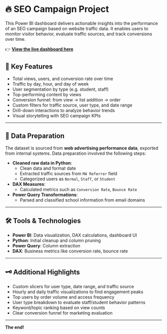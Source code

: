 # 🔥 SEO Campaign Project

This Power BI dashboard delivers actionable insights into the performance of an SEO campaign based on website traffic data. It enables users to monitor visitor behavior, evaluate traffic sources, and track conversions over time.

👉 [**View the live dashboard here**](https://app.powerbi.com/view?r=eyJrIjoiOWQ2ZDNlNDMtMTAzZi00Mjk0LWFjNjMtN2E5ZmQzMzZhMzhiIiwidCI6IjZhYzJhZDA2LTY5MmMtNDY2My1iN2FmLWE5ZmYyYTg2NmQwYyIsImMiOjEwfQ%3D%3D&pageName=ReportSection)

## 📂 Key Features

- Total views, users, and conversion rate over time
- Traffic by day, hour, and day of week
- User segmentation by type (e.g. student, staff)
- Top-performing content by views
- Conversion funnel: from view → list addition → order
- Custom filters for traffic source, user type, and date range
- Drill-down interactions to analyze behavior trends
- Visual storytelling with SEO campaign KPIs

---

## 🧹 Data Preparation

The dataset is sourced from **web advertising performance data**, exported from internal systems. Data preparation involved the following steps:

- **Cleaned raw data in Python**:
  - Clean data and format date
  - Extracted traffic sources from `MA Referrer` field
  - Categorized users as `Normal`, `Staff`, or `Student`
- **DAX Measures**:
  - Calculated metrics such as `Conversion Rate`, `Bounce Rate`
- **Power Query Transformations**:
  - Parsed and classified school information from email domains

---

## 🛠️ Tools & Technologies

- **Power BI**: Data visualization, DAX calculations, dashboard UI
- **Python**: Initial cleanup and column pruning
- **Power Query**: Column extraction
- **DAX**: Business metrics like conversion rate, bounce rate

---

## 🗝️ Additional Highlights

- Custom slicers for user type, date range, and traffic source
- Hourly and daily traffic visualizations to find engagement peaks
- Top users by order volume and access frequency
- User type breakdown to evaluate staff/student behavior patterns
- Keyword/topic ranking based on view counts
- Clear conversion funnel for marketing evaluation

---

**The end!**
